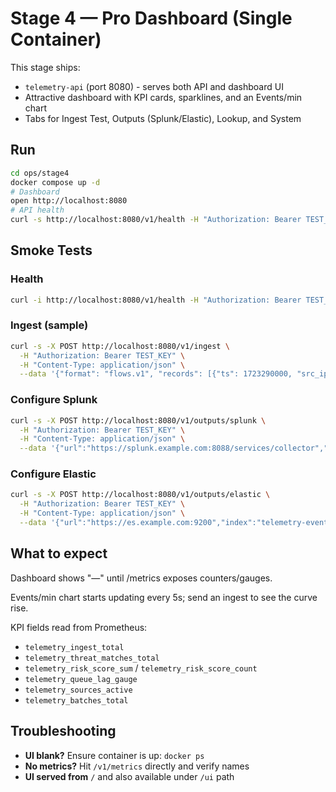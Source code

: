 # Stage 4 — Pro Dashboard (Single Container)

This stage ships:
- `telemetry-api` (port 8080) - serves both API and dashboard UI
- Attractive dashboard with KPI cards, sparklines, and an Events/min chart
- Tabs for Ingest Test, Outputs (Splunk/Elastic), Lookup, and System

## Run
```bash
cd ops/stage4
docker compose up -d
# Dashboard
open http://localhost:8080
# API health
curl -s http://localhost:8080/v1/health -H "Authorization: Bearer TEST_KEY"
```

## Smoke Tests

### Health
```bash
curl -i http://localhost:8080/v1/health -H "Authorization: Bearer TEST_KEY"
```

### Ingest (sample)
```bash
curl -s -X POST http://localhost:8080/v1/ingest \
  -H "Authorization: Bearer TEST_KEY" \
  -H "Content-Type: application/json" \
  --data '{"format": "flows.v1", "records": [{"ts": 1723290000, "src_ip":"10.0.0.10", "dst_ip":"1.1.1.1", "src_port":12345, "dst_port":53, "proto":"udp", "bytes":84, "packets":1, "app":"dns"}]}' | jq .
```

### Configure Splunk
```bash
curl -s -X POST http://localhost:8080/v1/outputs/splunk \
  -H "Authorization: Bearer TEST_KEY" \
  -H "Content-Type: application/json" \
  --data '{"url":"https://splunk.example.com:8088/services/collector","token":"xxxxxxxx-xxxx-xxxx-xxxx-xxxxxxxxxxxx"}' | jq .
```

### Configure Elastic
```bash
curl -s -X POST http://localhost:8080/v1/outputs/elastic \
  -H "Authorization: Bearer TEST_KEY" \
  -H "Content-Type: application/json" \
  --data '{"url":"https://es.example.com:9200","index":"telemetry-events","username":"elastic","password":"changeme"}' | jq .
```

## What to expect

Dashboard shows "—" until /metrics exposes counters/gauges.

Events/min chart starts updating every 5s; send an ingest to see the curve rise.

KPI fields read from Prometheus:
- `telemetry_ingest_total`
- `telemetry_threat_matches_total`
- `telemetry_risk_score_sum` / `telemetry_risk_score_count`
- `telemetry_queue_lag_gauge`
- `telemetry_sources_active`
- `telemetry_batches_total`

## Troubleshooting

- **UI blank?** Ensure container is up: `docker ps`
- **No metrics?** Hit `/v1/metrics` directly and verify names
- **UI served from** `/` and also available under `/ui` path

